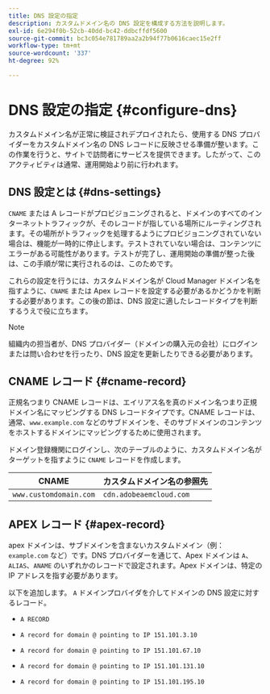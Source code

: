 ```yaml
---
title: DNS 設定の指定
description: カスタムドメイン名の DNS 設定を構成する方法を説明します。
exl-id: 6e294f0b-52cb-40dd-bc42-ddbcffdf5600
source-git-commit: bc3c054e781789aa2a2b94f77b0616caec15e2ff
workflow-type: tm+mt
source-wordcount: '337'
ht-degree: 92%

---
```


# DNS 設定の指定 {#configure-dns}

カスタムドメイン名が正常に検証されデプロイされたら、使用する DNS プロバイダーをカスタムドメイン名の DNS レコードに反映させる準備が整います。この作業を行うと、サイトで訪問者にサービスを提供できます。したがって、このアクティビティは通常、運用開始より前に行われます。

## DNS 設定とは {#dns-settings}

`CNAME` または A レコードがプロビジョニングされると、ドメインのすべてのインターネットトラフィックが、そのレコードが指している場所にルーティングされます。その場所がトラフィックを処理するようにプロビジョニングされていない場合は、機能が一時的に停止します。テストされていない場合は、コンテンツにエラーがある可能性があります。テストが完了し、運用開始の準備が整った後は、この手順が常に実行されるのは、このためです。

これらの設定を行うには、カスタムドメイン名が Cloud Manager ドメイン名を指すように、`CNAME` または Apex レコードを設定する必要があるかどうかを判断する必要があります。この後の節は、DNS 設定に適したレコードタイプを判断するうえで役に立ちます。

>[!NOTE]
>
>組織内の担当者が、DNS プロバイダー（ドメインの購入元の会社）にログインまたは問い合わせを行ったり、DNS 設定を更新したりできる必要があります。

## CNAME レコード {#cname-record}

正規名つまり CNAME レコードは、エイリアス名を真のドメイン名つまり正規ドメイン名にマッピングする DNS レコードタイプです。CNAME レコードは、通常、`www.example.com` などのサブドメインを、そのサブドメインのコンテンツをホストするドメインにマッピングするために使用されます。

ドメイン登録機関にログインし、次のテーブルのように、カスタムドメイン名がターゲットを指すように `CNAME` レコードを作成します。

| CNAME | カスタムドメイン名の参照先 |
|--- |--- |
| `www.customdomain.com` | `cdn.adobeaemcloud.com` |

## APEX レコード {#apex-record}

apex ドメインは、サブドメインを含まないカスタムドメイン（例：`example.com` など）です。DNS プロバイダーを通じて、Apex ドメインは `A`、`ALIAS`、`ANAME` のいずれかのレコードで設定されます。Apex ドメインは、特定の IP アドレスを指す必要があります。

以下を追加します。 `A` ドメインプロバイダを介してドメインの DNS 設定に対するレコード。

* `A RECORD`

* `A record for domain @ pointing to IP 151.101.3.10`

* `A record for domain @ pointing to IP 151.101.67.10`

* `A record for domain @ pointing to IP 151.101.131.10`

* `A record for domain @ pointing to IP 151.101.195.10`
